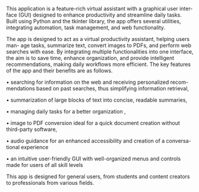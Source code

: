 This application is a feature-rich virtual assistant with a graphical user inter-
face (GUI) designed to enhance productivity and streamline daily tasks. Built
using Python and the tkinter library, the app offers several utilities, integrating
automation, task management, and web functionality.

The app is designed to act as a virtual productivity assistant, helping users man-
age tasks, summarize text, convert images to PDFs, and perform web searches
with ease. By integrating multiple functionalities into one interface, the aim is
to save time, enhance organization, and provide intelligent recommendations,
making daily workflows more efficient.
The key features of the app and their benefits are as follows.

• searching for information on the web and receiving personalized recom-
mendations based on past searches, thus simplifying information retrieval,

• summarization of large blocks of text into concise, readable summaries,

• managing daily tasks for a better organization ,

• image to PDF conversion ideal for a quick document creation without
third-party software,

• audio guidance for an enhanced accessibility and creation of a conversa-
tional experience

• an intuitive user-friendly GUI with well-organized menus and controls
made for users of all skill levels

This app is designed for general users, from students and content creators to
professionals from various fields.
